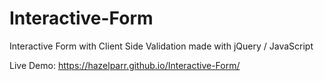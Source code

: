 # Interactive-Form
Interactive Form with Client Side Validation made with jQuery / JavaScript

Live Demo: https://hazelparr.github.io/Interactive-Form/
